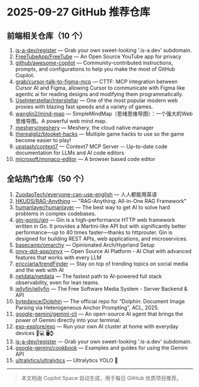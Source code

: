 # 2025-09-27 GitHub 推荐仓库

## 前端相关仓库（10 个）

1. [is-a-dev/register](https://github.com/is-a-dev/register) — Grab your own sweet-looking '.is-a.dev' subdomain.
2. [FreeTubeApp/FreeTube](https://github.com/FreeTubeApp/FreeTube) — An Open Source YouTube app for privacy
3. [github/awesome-copilot](https://github.com/github/awesome-copilot) — Community-contributed instructions, prompts, and configurations to help you make the most of GitHub Copilot.
4. [grab/cursor-talk-to-figma-mcp](https://github.com/grab/cursor-talk-to-figma-mcp) — CTTF: MCP integration between Cursor AI and Figma, allowing Cursor to communicate with Figma like agentic ai for reading designs and modifying them programmatically.
5. [UseInterstellar/Interstellar](https://github.com/UseInterstellar/Interstellar) — One of the most popular modern web proxies with blazing fast speeds and a variety of games.
6. [wanglin2/mind-map](https://github.com/wanglin2/mind-map) — SimpleMindMap（思绪思维导图）：一个强大的Web思维导图。A powerful web mind map.
7. [meshery/meshery](https://github.com/meshery/meshery) — Meshery, the cloud native manager
8. [therealgliz/blooket-hacks](https://github.com/therealgliz/blooket-hacks) — Multiple game hacks to use so the game become easier to play!
9. [upstash/context7](https://github.com/upstash/context7) — Context7 MCP Server -- Up-to-date code documentation for LLMs and AI code editors
10. [microsoft/monaco-editor](https://github.com/microsoft/monaco-editor) — A browser based code editor

## 全站热门仓库（50 个）

1. [ZuodaoTech/everyone-can-use-english](https://github.com/ZuodaoTech/everyone-can-use-english) — 人人都能用英语
2. [HKUDS/RAG-Anything](https://github.com/HKUDS/RAG-Anything) — "RAG-Anything: All-in-One RAG Framework"
3. [humanlayer/humanlayer](https://github.com/humanlayer/humanlayer) — The best way to get AI to solve hard problems in complex codebases.
4. [gin-gonic/gin](https://github.com/gin-gonic/gin) — Gin is a high-performance HTTP web framework written in Go. It provides a Martini-like API but with significantly better performance—up to 40 times faster—thanks to httprouter. Gin is designed for building REST APIs, web applications, and microservices.
5. [basecamp/omarchy](https://github.com/basecamp/omarchy) — Opinionated Arch/Hyprland Setup
6. [onyx-dot-app/onyx](https://github.com/onyx-dot-app/onyx) — Open Source AI Platform - AI Chat with advanced features that works with every LLM
7. [ericciarla/trendFinder](https://github.com/ericciarla/trendFinder) — Stay on top of trending topics on social media and the web with AI
8. [netdata/netdata](https://github.com/netdata/netdata) — The fastest path to AI-powered full stack observability, even for lean teams.
9. [jellyfin/jellyfin](https://github.com/jellyfin/jellyfin) — The Free Software Media System - Server Backend & API
10. [bytedance/Dolphin](https://github.com/bytedance/Dolphin) — The official repo for “Dolphin: Document Image Parsing via Heterogeneous Anchor Prompting”, ACL, 2025.
11. [google-gemini/gemini-cli](https://github.com/google-gemini/gemini-cli) — An open-source AI agent that brings the power of Gemini directly into your terminal.
12. [exo-explore/exo](https://github.com/exo-explore/exo) — Run your own AI cluster at home with everyday devices 📱💻 🖥️⌚
13. [is-a-dev/register](https://github.com/is-a-dev/register) — Grab your own sweet-looking '.is-a.dev' subdomain.
14. [google-gemini/cookbook](https://github.com/google-gemini/cookbook) — Examples and guides for using the Gemini API
15. [ultralytics/ultralytics](https://github.com/ultralytics/ultralytics) — Ultralytics YOLO 🚀

---

> 本文档由 Copilot Space 自动生成，用于每日 GitHub 优质项目推荐。

